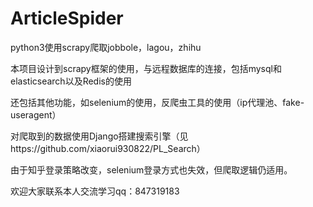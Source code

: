 # ArticleSpider
python3使用scrapy爬取jobbole，lagou，zhihu

本项目设计到scrapy框架的使用，与远程数据库的连接，包括mysql和elasticsearch以及Redis的使用

还包括其他功能，如selenium的使用，反爬虫工具的使用（ip代理池、fake-useragent）

对爬取到的数据使用Django搭建搜索引擎（见https://github.com/xiaorui930822/PL_Search）

由于知乎登录策略改变，selenium登录方式也失效，但爬取逻辑仍适用。

欢迎大家联系本人交流学习qq：847319183
